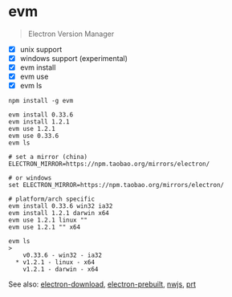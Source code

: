 # evm

> Electron Version Manager

- [x] unix support
- [x] windows support (experimental)
- [x] evm install
- [x] evm use
- [x] evm ls

```plain
npm install -g evm
```

```plain
evm install 0.33.6
evm install 1.2.1
evm use 1.2.1
evm use 0.33.6
evm ls
```

```plain
# set a mirror (china)
ELECTRON_MIRROR=https://npm.taobao.org/mirrors/electron/

# or windows
set ELECTRON_MIRROR=https://npm.taobao.org/mirrors/electron/

# platform/arch specific
evm install 0.33.6 win32 ia32
evm install 1.2.1 darwin x64
evm use 1.2.1 linux ""
evm use 1.2.1 "" x64

evm ls
>
    v0.33.6 - win32 - ia32
  * v1.2.1 - linux - x64
    v1.2.1 - darwin - x64
```

See also: [electron-download](https://github.com/electron-userland/electron-download), [electron-prebuilt](https://npmjs.org/electron-prebuilt), [nwjs](https://github.com/egoist/nwjs), [prt](https://github.com/fritx/prt)

